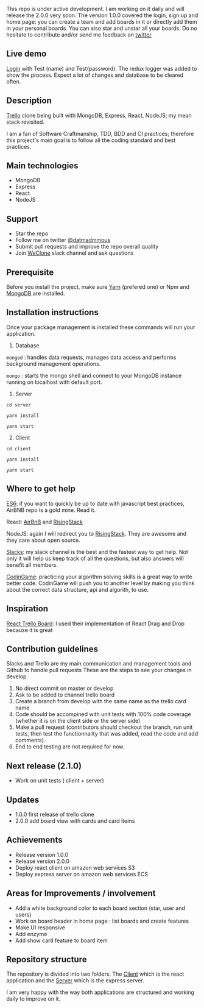 This repo is under active development. I am working on it daily and will release the 2.0.0 very soon. The version 1.0.0 covered the login, sign up and home page: you can create a team and add boards in it or directly add them in your personal boards. You can also star and unstar all your boards. Do no hesitate to contribute and/or send me feedback on [twitter](https://twitter.com/datmadmous)

## Live demo

[Login](http://d2et1tad5mldzf.cloudfront.net/) with Test (name) and Test(password). The redux logger was added to show the process.
Expect a lot of changes and database to be cleared often.

## Description

[Trello](http://trello.com) clone being built with MongoDB, Express, React, NodeJS; my mean stack revisited.

I am a fan of Software Craftmanship, TDD, BDD and CI practices; therefore this project's main goal is to follow 
all the coding standard and best practices.

## Main technologies

* MongoDB
* Express
* React
* NodeJS

## Support

* Star the repo
* Follow me on twitter [@datmadmmous](https://twitter.com/datmadmous)
* Submit pull requests and improve the repo overall quality
* Join [WeClone](https://weclone.slack.com/messages) slack channel and ask questions 

## Prerequisite

Before you install the project, make sure [Yarn](https://yarnpkg.com/en/docs/install) (prefered one) or Npm 
and [MongoDB](https://docs.mongodb.com/v3.2/administration/install-community/) are installed.

## Installation instructions

Once your package management is installed these commands will run your application.

1. Database

  `mongod` : handles data requests, manages data access and performs background management operations.
  
  `mongo` : starts the mongo shell and connect to your MongoDB instance running on localhost with default port.
  
1. Server
  
  `cd server`
  
  `yarn install`
  
  `yarn start`

2. Client

  `cd client`
  
  `yarn install` 
  
  `yarn start`

## Where to get help

[ES6](https://github.com/airbnb/javascript): if you want to quickly be up to date with javascript best practices, 
AirBNB repo is a gold mine. Read it.

React: [AirBnB](https://github.com/airbnb/javascript/tree/master/react) and 
[RisingStack](https://blog.risingstack.com/react-js-best-practices-for-2016/)

NodeJS: again I will redirect you to [RisingStack](https://blog.risingstack.com/node-js-best-practices/).
They are awesome and they care about open source.

[Slacks](https://weclone.slack.com/messages/trello/): my slack channel is the best and the fastest way to get help. Not only it will help us keep track of all
the questions, but also answers will benefit all members.

[CodinGame](https://www.codingame.com/home): practicing your algorithm solving skills is a great way to write better code. CodinGame will push you 
to another level by making you think about the correct data structure, api and algorith, to use.

## Inspiration

[React Trello Board](https://github.com/web-pal/react-trello-board): I used their implementation of React Drag and Drop because it is great

## Contribution guidelines

Slacks and Trello are my main communication and management tools and Github to handle pull requests
These are the steps to see your changes in develop.

1. No direct commit on master or develop
2. Ask to be added to channel trello board
3. Create a branch from develop with the same name as the trello card name
4. Code should be accompined with unit tests with 100% code coverage (whether it is on the client side or the server side)
5. Make a pull request (contributors should checkout the branch, run unit tests, then test the functionnality that was added, read the code and add comments).
6. End to end testing are not required for now.

## Next release (2.1.0)

* Work on unit tests ( client + server)

## Updates

* 1.0.0 first release of trello clone
* 2.0.0 add board view with cards and card items

## Achievements

* Release version 1.0.0
* Release version 2.0.0
* Deploy react client on amazon web services S3
* Deploy express server on amazon web services ECS

## Areas for Improvements / involvement

* Add a white background color to each board section (star, user and users)
* Work on board header in home page : list boards and create features
* Make UI responsive
* Add enzyme
* Add show card feature to board item 

## Repository structure

The repository is divided into two folders. The [Client](https://github.com/Madmous/Trello-Clone/blob/develop/client/) which is the react application and the [Server](https://github.com/Madmous/Trello-Clone/blob/develop/server/) which is the express server.

I am very happy with the way both applications are structured and working daily to improve on it.
